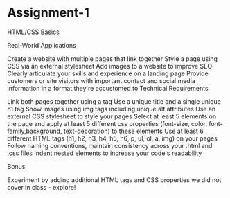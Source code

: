 # Assignment-1

HTML/CSS Basics

Real-World Applications

Create a website with multiple pages that link together
Style a page using CSS via an external stylesheet
Add images to a website to improve SEO
Clearly articulate your skills and experience on a landing page
Provide customers or site visitors with important contact and social media information in a format they're accustomed to
Technical Requirements

Link both pages together using a tag
Use a unique title and a single unique h1 tag
Show images using img tags including unique alt attributes
Use an external CSS stylesheet to style your pages
Select at least 5 elements on the page and apply at least 5 different css properties (font-size, color, font-family,background, text-decoration) to these elements
Use at least 6 different HTML tags (h1, h2, h3, h4, h5, h6, p, ul, ol, a, img) on your pages
Follow naming conventions, maintain consistency across your .html and .css files
Indent nested elements to increase your code's readability

Bonus

Experiment by adding additional HTML tags and CSS properties we did not cover in class - explore! 
